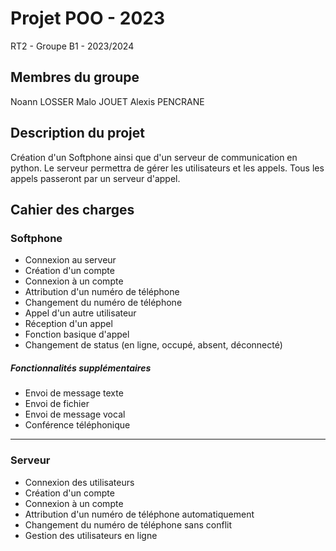 # Projet POO - 2023
RT2 - Groupe B1 - 2023/2024

## Membres du groupe

Noann LOSSER
Malo JOUET
Alexis PENCRANE

## Description du projet

Création d'un Softphone ainsi que d'un serveur de communication en python.
Le serveur permettra de gérer les utilisateurs et les appels.
Tous les appels passeront par un serveur d'appel.

## Cahier des charges

### Softphone

- Connexion au serveur
- Création d'un compte
- Connexion à un compte
- Attribution d'un numéro de téléphone
- Changement du numéro de téléphone
- Appel d'un autre utilisateur
- Réception d'un appel
- Fonction basique d'appel
- Changement de status (en ligne, occupé, absent, déconnecté)

##### Fonctionnalités supplémentaires

- Envoi de message texte
- Envoi de fichier
- Envoi de message vocal
- Conférence téléphonique

--------------------


### Serveur

- Connexion des utilisateurs
- Création d'un compte
- Connexion à un compte
- Attribution d'un numéro de téléphone automatiquement
- Changement du numéro de téléphone sans conflit
- Gestion des utilisateurs en ligne

